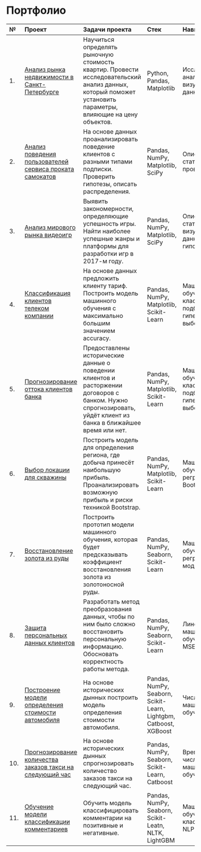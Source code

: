 # Портфолио
| № | Проект | Задачи проекта | Стек | Навыки |
| :--| :-----------| :----------- | :----------- | :----------- |
| 1.| [Анализ рынка недвижимости в Санкт-Петербурге](01_real_estate_market_analysis) | Научиться определять рыночную стоимость квартир. Провести исследовательский анализ данных, который поможет установить параметры, влияющие на цену объектов. | Python, Pandas, Matplotlib | Исследовательский анализ, визуализация данных |
| 2.| [Анализ поведения пользователей сервиса проката самокатов](02_user_behaviour_analysis) | На основе данных проанализировать поведение клиентов с разными типами подписки. Проверить гипотезы, описать распределения. | Pandas, NumPy, Matplotlib, SciPy |  Описательная статистика, проверка гипотез |
| 3.| [Анализ мирового рынка видеоигр](03_video_games_market_analysis) | Выявить закономерности, определяющие успешность игры. Найти наиболее успешные жанры и платформы для разработки игр в 2017-м году. | Pandas, NumPy, Matplotlib, SciPy | Описательная статистика, визуализация данных, проверка гипотез |
| 4.| [Классификация клиентов телеком компании](04_clients_classification) | На основе данных предложить клиенту тариф. Построить модель машинного обучения с максимально большим значением accuracy. | Pandas, NumPy, Matplotlib, Scikit-Learn | Машинное обучение, классификация, подбор гиперпараметров, выбор модели |
| 5.| [Прогнозирование оттока клиентов банка](05_bank_churn_prediction) | Предоставлены исторические данные о поведении клиентов и расторжении договоров с банком. Нужно спрогнозировать, уйдёт клиент из банка в ближайшее время или нет. | Pandas, NumPy, Matplotlib, Scikit-Learn | Машинное обучение, классификация, подбор гиперпараметров, выбор модели |
| 6.| [Выбор локации для скважины](06_boring_location_prediction) | Построить модель для определения региона, где добыча принесёт наибольшую прибыль. Проанализировать возможную прибыль и риски техникой Bootstrap. | Pandas, NumPy, Matplotlib, Scikit-Learn | Машинное обучение, регрессия, Bootstrap |
| 7.| [Восстановление золота из руды](07_ml_gold_refining_model) | Построить прототип модели машинного обучения, которая будет предсказывать коэффициент восстановления золота из золотоносной руды. | Pandas, NumPy, Seaborn, Scikit-Learn | Машинное обучение, регрессия, бизнес-модели |
| 8.| [Защита персональных данных клиентов](08_personal_data_cyphering) | Разработать метод преобразования данных, чтобы по ним было сложно восстановить персональную информацию. Обосновать корректность работы метода. | Pandas, NumPy, Seaborn, Scikit-Learn | Линейная алгебра, машинное обучение, метрики MSE и R2 |
| 9.| [Построение модели определения стоимости автомобиля](09_car_pricing_model) | На основе исторических дынных построить модель определения стоимости автомобиля. | Pandas, NumPy, Seaborn, Scikit-Learn, Lightgbm, Catboost, XGBoost | Численные методы, машинное обучение, RMSE |
| 10.| [Прогнозирование количества заказов такси на следующий час](10_taxi_requests_prediction) | На основе исторических дынных спрогнозировать количество заказов такси на следующий час. | Pandas, NumPy, Seaborn, Scikit-Learn, Catboost | Временные ряды, численные методы, машинное обучение |
| 11.| [Обучение модели классификации комментариев](11_toxic_comments_classification) |  Oбучить модель классифицировать комментарии на позитивные и негативные.| Pandas, NumPy, Seaborn, Scikit-Leatn, NLTK, LightGBM | Машинное обучение, классификация, NLP |

